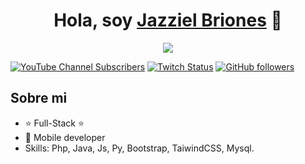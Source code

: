 <div align="center">
<h1 align="center">Hola, soy <a href="">Jazziel Briones</a> 👋</h1>
</div>
<div align="center">
  <img src="https://i.pinimg.com/564x/7a/31/06/7a31068e1bdea7dec0d04d77c0b27df6.jpg">
</div>

[![YouTube Channel Subscribers](https://img.shields.io/youtube/channel/subscribers/UCcMcpyF2c08DARVfJIRUklw?style=social)](https://www.youtube.com/@jazzielGod/videos)
[![Twitch Status](https://img.shields.io/twitch/status/jazzielgod?style=social)](https://www.twitch.tv/jazzielgod)
[![GitHub followers](https://img.shields.io/github/followers/jazzielgod?style=social)](https://github.com/JazzielGod)
<!-- ![Discord Shield](https://discordapp.com/api/guilds/807719549075980308/widget.png?style=shield) -->

## Sobre mi

- ⭐ Full-Stack ⭐ 
- 📲 Mobile developer
- Skills: Php, Java, Js, Py, Bootstrap, TaiwindCSS, Mysql.
